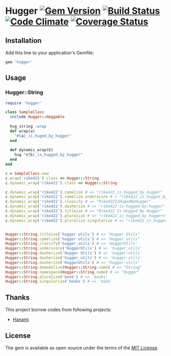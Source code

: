 # Hugger  [![Gem Version](https://badge.fury.io/rb/hugger.svg)](https://badge.fury.io/rb/hugger) [![Build Status](https://travis-ci.org/rike422/hugger.svg?branch=master)](https://travis-ci.org/rike422/hugger)  [![Code Climate](https://codeclimate.com/github/rike422/hugger/badges/gpa.svg)](https://codeclimate.com/github/rike422/hugger) [![Coverage Status](https://coveralls.io/repos/github/rike422/hugger/badge.svg?branch=master)](https://coveralls.io/github/rike422/hugger?branch=master)




## Installation

Add this line to your application's Gemfile:

```ruby
gem 'hugger'
```

## Usage



### Hugger::String

```ruby
require 'hugger'

class SampleClass
  include Hugger::Haggable
  
  hug_string :wrap
  def wrap(a)
    "#{a}_is_huged_by_hugger"
  end
  
  def dynamic_wrap(b)
    hug "#{b}_is_hugged_by_hugger"
  end
end

c = SampleClass.new
c.wrap('rike422').class => Hugger::String
c.dynamic_wrap('rike422').class => Hugger::String

c.dynamic_wrap('rike422').camelize # => "rike422_is_hugged_by_hugger"
c.dynamic_wrap('rike422').camelize.underscore # > "rike422_is_hugged_by_hugger"
c.dynamic_wrap('rike422').classify # => "Rike422IsHugedByHugger"
c.dynamic_wrap('rike422').dasherize # => "rike422-is-hugged-by-hugger"
c.dynamic_wrap('rike422').titleize # => "Rike422 Is Hugged By Hugger"
c.dynamic_wrap('rike422').pluralize # => "rike422_is_hugged_by_huggers"
c.dynamic_wrap('rike422').pluralize.singularize # => "rike422_is_hugged_by_hugger"


Hugger::String.titleize('hugger utils') # => "Hugger Utils"
Hugger::String.camelize('hugger utils') # => "Hugger utils"
Hugger::String.classify('hugger_utils') # => 'HuggerUtils'
Hugger::String.underscore('HuggerUtils') # => 'hugger_utils'
Hugger::String.dasherize('Hugger Utils') # => 'hugger-utils'
Hugger::String.dasherize('hugger_utils') # => 'hugger-utils'
Hugger::String.dasherize('HuggerUtils') # => "hugger-utils"
Hugger::String.demodulize(Hugger::String.name) # => "String"
Hugger::String.namespace(Hugger::String.name) # => "Hugger"
Hugger::String.pluralize('book') # => 'books'
Hugger::String.singularize('books') # => 'book'

```

## Thanks

This project borrow codes from following projects:
  
  
  - [Hanami](https://github.com/hanami/utils)

## License

The gem is available as open source under the terms of the [MIT License](http://opensource.org/licenses/MIT).

